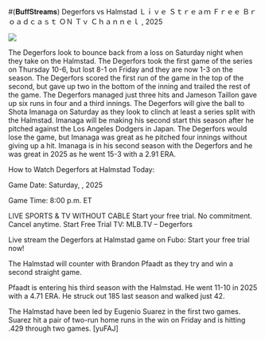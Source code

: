 #(𝐁𝐮𝐟𝐟𝐒𝐭𝐫𝐞𝐚𝐦𝐬) Degerfors vs Halmstad Ｌｉｖｅ Ｓｔｒｅａｍ Ｆｒｅｅ Ｂｒｏａｄｃａｓｔ ＯＮ Ｔｖ Ｃｈａｎｎｅｌ , 2025  
  
  
[![](https://i.imgur.com/qSNzIqt.png)](https://movie.rssnews.media/ivZOdWqDY.php)  
  
The Degerfors look to bounce back from a loss on Saturday night when they take on the Halmstad. The Degerfors took the first game of the series on Thursday 10-6, but lost 8-1 on Friday and they are now 1-3 on the season. The Degerfors scored the first run of the game in the top of the second, but gave up two in the bottom of the inning and trailed the rest of the game. The Degerfors managed just three hits and Jameson Taillon gave up six runs in four and a third innings. The Degerfors will give the ball to Shota Imanaga on Saturday as they look to clinch at least a series split with the Halmstad. Imanaga will be making his second start this season after he pitched against the Los Angeles Dodgers in Japan. The Degerfors would lose the game, but Imanaga was great as he pitched four innings without giving up a hit. Imanaga is in his second season with the Degerfors and he was great in 2025 as he went 15-3 with a 2.91 ERA.

How to Watch Degerfors at Halmstad Today:

Game Date: Saturday, , 2025

Game Time: 8:00 p.m. ET

LIVE SPORTS & TV WITHOUT CABLE
Start your free trial. No commitment. Cancel anytime.
Start Free Trial
TV: MLB.TV – Degerfors

Live stream the Degerfors at Halmstad game on Fubo: Start your free trial now!

The Halmstad will counter with Brandon Pfaadt as they try and win a second straight game.

Pfaadt is entering his third season with the Halmstad. He went 11-10 in 2025 with a 4.71 ERA. He struck out 185 last season and walked just 42.

The Halmstad have been led by Eugenio Suarez in the first two games. Suarez hit a pair of two-run home runs in the win on Friday and is hitting .429 through two games. [yuFAJ]